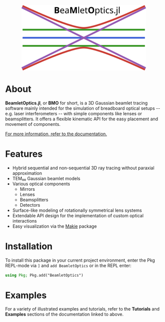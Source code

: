 <div align="center">
  <picture>
    <source media="(prefers-color-scheme: dark)" srcset="./docs/src/assets/logo-dark.svg">
    <source media="(prefers-color-scheme: light)" srcset="./docs/src/assets/logo.svg">
    <img src="./docs/src/assets/logo.svg" alt="BeamletOptics.jl logo" width="400">
  </picture>
</div>

# About

**BeamletOptics.jl**, or **BMO** for short, is a 3D Gaussian beamlet tracing software mainly intended for the simulation of breadboard optical setups -- e.g. laser interferometers -- with simple components like lenses or beamsplitters. It offers a flexible kinematic API for the easy placement and movement of components.

[For more information, refer to the documentation.](https://optical-air-data.pages.gitlab.dlr.de/dispersionsinterferometer/BeamletOptics-sim/)

# Features

- Hybrid sequential and non-sequential 3D ray tracing without paraxial approximation
- TEM₀₀ Gaussian beamlet models
- Various optical components
    - Mirrors
    - Lenses
    - Beamsplitters
    - Detectors
- Surface-like modeling of rotationally symmetrical lens systems
- Extendable API design for the implementation of custom optical interactions
- Easy visualization via the [Makie](https://github.com/MakieOrg/Makie.jl) package

# Installation

To install this package in your current project environment, enter the Pkg REPL-mode via `]` and `add BeamletOptics` or in the REPL enter:

```julia
using Pkg; Pkg.add("BeamletOptics")
```

# Examples

For a variety of illustrated examples and tutorials, refer to the **Tutorials** and **Examples** sections of the documentation linked to above.